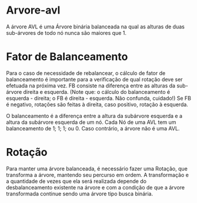 # Arvore-avl
A árvore AVL é uma Árvore binária balanceada na qual as alturas de duas sub-árvores de todo nó nunca são maiores que 1.

# Fator de Balanceamento
Para o caso de necessidade de rebalancear, o cálculo de fator de balanceamento é importante para a verificação de qual rotação deve ser efetuada na próxima vez.
FB consiste na diferença entre as alturas da sub-árvore direita e esquerda. (Note que: o cálculo do balanceamento é esquerda - direita; o FB é direita - esquerda. Não confunda, cuidado!)
Se FB é negativo, rotações são feitas à direita, caso positivo, rotação à esquerda.

O balanceamento é a diferença entre a altura da subárvore esquerda e a altura da subárvore esquerda de um nó.
Cada Nó de uma AVL tem um balanceamento de 1; 1; 1; ou 0. Caso contrário, a árvore não é uma AVL.

# Rotação
Para manter uma árvore balanceada, é necessário fazer uma Rotação, que transforma a árvore, mantendo seu percurso em ordem.
A transformação e a quantidade de vezes que ela será realizada depende do desbalanceamento existente na árvore e com a condição de que a árvore transformada continue sendo uma árvore tipo busca binária.





